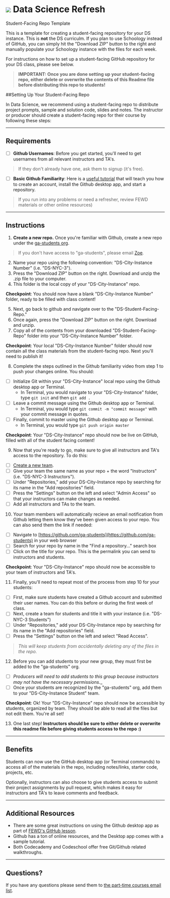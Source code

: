 # ![](https://ga-dash.s3.amazonaws.com/production/assets/logo-9f88ae6c9c3871690e33280fcf557f33.png) Data Science Refresh
Student-Facing Repo Template

This is a template for creating a student-facing repository for your DS instance. This is __not__ the DS curriculm.  If you plan to use Schoology instead of GitHub, you can simply hit the "Download ZIP" button to the right and manually populate your Schoology instance with the files for each week.

For instructions on how to set up a student-facing GitHub repository for your DS class, please see below.

> __IMPORTANT: Once you are done setting up your student-facing repo, either delete or overwrite the contents of this Readme file before distributing this repo to students!__

##Setting Up Your Student-Facing Repo

In Data Science, we recommend using a student-facing repo to distribute project prompts, sample and solution code, slides and notes. The instructor or producer should create a student-facing repo for their course by following these steps:

***

## Requirements
* [ ] **Github Usernames**: Before you get started, you'll need to get usernames from all relevant instructors and TA's.
> If they don't already have one, ask them to signup (it's free). 

* [ ] **Basic Github Familiarity**: Here is a [useful tutorial](https://generalassembly.wistia.com/medias/jkrycndgrs) that will teach you how to create an account, install the Github desktop app, and start a repository.
> If you run into any problems or need a refresher, review FEWD materials or other online resources)

***

## Instructions

1. **Create a new repo.** Once you're familiar with Github, create a new repo under the [ga-students org](https://github.com/ga-students).
> If you don't have access to "ga-students", please email [Zoe](mailto:zoes@generalassemb.ly).

2. Name your repo using the following convention: "DS-City-Instance Number" (i.e. "DS-NYC-3"). 
3. Press the "Download ZIP" button on the right. Download and unzip the .zip file to your computer. 
4. This folder is the local copy of your "DS-City-Instance" repo.

**Checkpoint**: You should now have a blank "DS-City-Instance Number" folder, ready to be filled with class content!

5. Next, go back to github and navigate over to the "DS-Student-Facing-Repo."
6. Once again, press the "Download ZIP" button on the right. Download and unzip.
7. Copy all of the contents from your downloaded "DS-Student-Facing-Repo" folder into your "DS-City-Instance Number" folder.

**Checkpoint**: Your local "DS-City-Instance Number" folder should now contain all the class materials from the student-facing repo. Next you'll need to publish it!

8. Complete the steps outlined in the Github familiarity video from step 1 to push your changes online. You should:
* [ ] Initialize Git within your "DS-City-Instance" local repo using the Github desktop app or Terminal.
  * In Terminal, you would navigate to your "DS-City-Instance" folder, type `git init` and then `git add .`
* [ ] Leave a commit message using the Github desktop app or Terminal.
  * In Terminal, you would type `git commit -m "commit message"` with your commit message in quotes.
* [ ] Finally, commit to master using the Github desktop app or Terminal.
  * In Terminal, you would type `git push origin master`  

**Checkpoint**: Your "DS-City-Instance" repo should now be live on GitHub, filled with all of the student facing content!

9. Now that you're ready to go, make sure to give all instructors and TA's access to the repository. To do this: 
* [ ] [Create a new team](https://github.com/orgs/ga-students/teams).
* [ ] Give your team the same name as your repo + the word "Instructors" (i.e. "DS-NYC-3 Instructors"). 
* [ ] Under "Repositories," add your DS-City-Instance repo by searching for its name in the "Add repositories" field.
* [ ] Press the "Settings" button on the left and select "Admin Access" so that your instructors can make changes as needed.
* [ ] Add all instructors and TAs to the team.

10. Your team members will automatically recieve an email notification from Github letting them know they've been given access to your repo. You can also send them the link if needed:
* [ ] Navigate to [https://github.com/ga-students](https://github.com/ga-students) in your web browser
* [ ] Search for your repo by name in the "Find a repository..." search box
* [ ] Click on the title for your repo. This is the permalink you can send to instructors and students. 

**Checkpoint**: Your "DS-City-Instance" repo should now be accessible to your team of instructors and TA's. 

11. Finally, you'll need to repeat most of the process from step 10 for your students:
* [ ] First, make sure students have created a Github account and submitted their user names. You can do this before or during the first week of class.
* [ ] Next, create a team for students and title it with your instance (i.e. "DS-NYC-3 Students")
* [ ] Under "Repositories," add your DS-City-Instance repo by searching for its name in the "Add repositories" field.
* [ ] Press the "Settings" button on the left and select "Read Access". 
> _This will keep students from accidentally deleting any of the files in the repo._

12. Before you can add students to your new group, they must first be added to the "ga-students" org.
* [ ] _Producers will need to add students to this group because instructors may not have the necessary permissions.__ 
* [ ] Once your students are recognized by the "ga-students" org, add them to your "DS-City-Instance Student" team.

**Checkpoint**: Ok! Your "DS-City-Instance" repo should now be accessible by students, organized by team. They should be able to read all the files but not edit them. You're all set!

13. One last step! __Instructors should be sure to either delete or overwrite this readme file before giving students access to the repo :)__ 

***

## Benefits
Students can now use the GitHub desktop app (or Terminal commands) to access all of the materials in the repo, including notes/links, starter code, projects, etc.

Optionally, instructors can also choose to give students access to submit their project assignments by pull request, which makes it easy for instructors and TA's to leave comments and feedback. 

***

## Additional Resources
- There are some great instructions on using the Github desktop app as part of [FEWD's GitHub lesson](https://github.com/generalassembly-studio/FEWD_Curriculum/tree/master/Week_00_GitHub). 
- Github has a ton of online resources, and the Desktop app comes with a sample tutorial.
- Both Codecademy and Codeschool offer free Git/Github related walkthroughs.

***

## Questions?
If you have any questions please send them to [the part-time courses email list](mailto:askpart-time@generalassemb.ly).


